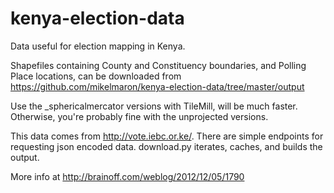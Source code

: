kenya-election-data
===================

Data useful for election mapping in Kenya.

Shapefiles containing County and Constituency boundaries, and Polling Place locations, can be downloaded from
https://github.com/mikelmaron/kenya-election-data/tree/master/output

Use the _sphericalmercator versions with TileMill, will be much faster. Otherwise, you're probably fine with the unprojected versions.

This data comes from http://vote.iebc.or.ke/. There are simple endpoints for requesting json encoded data. download.py iterates, caches, and builds the output.

More info at http://brainoff.com/weblog/2012/12/05/1790